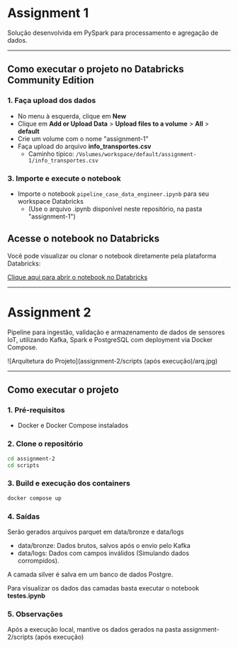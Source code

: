 # Assignment 1 

Solução desenvolvida em PySpark para processamento e agregação de dados.

---

## **Como executar o projeto no Databricks Community Edition**

### 1. Faça upload dos dados

- No menu à esquerda, clique em **New**
- Clique em **Add or Upload Data** > **Upload files to a volume** > **All** > **default**
- Crie um volume com o nome "assignment-1"
- Faça upload do arquivo **info_transportes.csv**  
  - Caminho típico: `/Volumes/workspace/default/assignment-1/info_transportes.csv`

### 3. Importe e execute o notebook

- Importe o notebook `pipeline_case_data_engineer.ipynb` para seu workspace Databricks
  - (Use o arquivo .ipynb disponível neste repositório, na pasta "assignment-1")

 
  
## Acesse o notebook no Databricks

Você pode visualizar ou clonar o notebook diretamente pela plataforma Databricks:

[Clique aqui para abrir o notebook no Databricks](https://dbc-dbfffb09-9678.cloud.databricks.com/editor/notebooks/2929827828570792?o=3068775036321311)

---

# Assignment 2

Pipeline para ingestão, validação e armazenamento de dados de sensores IoT, utilizando Kafka, Spark e PostgreSQL com deployment via Docker Compose.

![Arquitetura do Projeto](assignment-2/scripts (após execução)/arq.jpg)

---

## Como executar o projeto

### 1. Pré-requisitos

- Docker e Docker Compose instalados

### 2. Clone o repositório

```bash
cd assignment-2
cd scripts
```

### 3. Build e execução dos containers

```bash
docker compose up
```

### 4. Saídas

Serão gerados arquivos parquet em data/bronze e data/logs

- data/bronze: Dados brutos, salvos após o envio pelo Kafka
- data/logs: Dados com campos inválidos (Simulando dados corrompidos). 

A camada silver é salva em um banco de dados Postgre. 

Para visualizar os dados das camadas basta executar o notebook **testes.ipynb**

### 5. Observações

Após a execução local, mantive os dados gerados na pasta assignment-2/scripts (após execução) 
